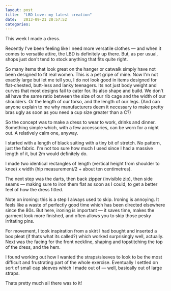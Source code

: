 ```yaml
---
layout: post
title:  "LBD Love: my latest creation"
date:   2013-09-21 20:57:52
categories:
---
```


This week I made a dress. 

Recently I've been feeling like I need more versatile clothes — and when it comes to versatile attire, the LBD is definitely up there. But, as per usual, shops just don't tend to stock anything that fits quite right. 

So many items that look great on the hanger or catwalk simply have not been designed to fit real women. This is a pet gripe of mine. Now I'm not exactly large but let me tell you, I do not look good in items designed for flat-chested, butt-less and lanky teenagers. Its not just body weight and curves that most designs fail to cater for. Its also shape and build. We don't all have the same ratio between the size of our rib cage and the width of our shoulders. Or the length of our torso, and the length of our legs. (And can anyone explain to me why manufacturers deem it necessary to make pretty bras ugly as soon as you need a cup size greater than a C?)

So the concept was to make a dress to wear to work, drinks and dinner. Something simple which, with a few accessories, can be worn for a night out. A relatively calm one, anyway.

I started with a length of black suiting with a tiny bit of stretch. No pattern, just the fabric. I'm not too sure how much I used since I had a massive length of it, but 2m would definitely do. 

I made two identical rectangles of length (vertical height from shoulder to knee) x width (hip measurement/2 + about ten centimetres).

The next step was the darts, then back zipper (invisible zip), then side seams — making sure to iron them flat as soon as I could, to get a better feel of how the dress fitted. 

Note on ironing: this is a step I always used to skip. Ironing is annoying. It feels like a waste of perfectly good time which has been directed elsewhere since the 80s. But here, ironing is important — it saves time, makes the garment look more finished, and often allows you to skip those pesky irritating pins. 

For movement, I took inspiration from a skirt I had bought and inserted a box pleat (if thats what its called?) which worked surprisingly well, actually. Next was the facing for the front neckline, shaping and topstitching the top of the dress, and the hem. 

I found working out how I wanted the straps/sleeves to look to be the most difficult and frustrating part of the whole exercise. Eventually I settled on sort of small cap sleeves which I made out of — well, basically out of large straps. 

Thats pretty much all there was to it! 